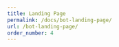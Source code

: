 ```yaml
---
title: Landing Page
permalink: /docs/bot-landing-page/
url: /bot-landing-page/
order_number: 4
---
```

